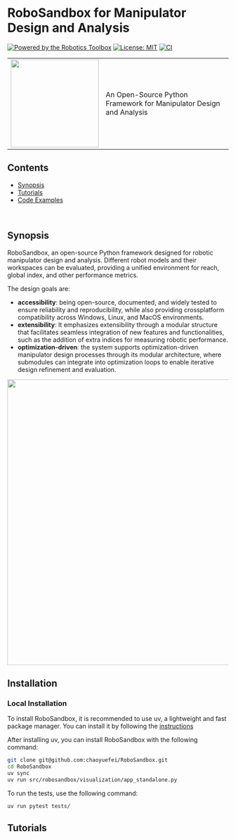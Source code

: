 # RoboSandbox for Manipulator Design and Analysis

[![Powered by the Robotics Toolbox](https://raw.githubusercontent.com/petercorke/robotics-toolbox-python/master/.github/svg/rtb_powered.min.svg)](https://github.com/petercorke/robotics-toolbox-python)
[![License: MIT](https://img.shields.io/badge/License-MIT-yellow.svg)](https://opensource.org/licenses/MIT)
[![CI](https://github.com/chaoyuefei/RoboSandbox/workflows/CI/badge.svg)](https://github.com/chaoyuefei/RoboSandbox/actions?query=workflow%3Aci)
<table style="border:0px">
<tr style="border:0px">
<td style="border:0px">
<img src="docs/figs/robosandbox_icon.jpeg" width="200"></td>
<td style="border:0px">
An Open-Source Python Framework for Manipulator Design and Analysis
</td>
</tr>
</table>

<!-- <br> -->

## Contents

- [Synopsis](#1)
- [Tutorials](#3)
- [Code Examples](#4)


<br>

<a id='1'></a>
## Synopsis

RoboSandbox, an open-source Python framework designed for robotic manipulator design and analysis. Different robot models and their workspaces can be evaluated, providing a unified environment for reach, global index, and other performance metrics.

The design goals are:

- **accessibility**: being open-source, documented, and widely tested to ensure reliability and reproducibility, while also providing crossplatform compatibility across Windows, Linux, and MacOS environments.
- **extensibility**: It emphasizes extensibility through a modular structure that facilitates seamless integration of new features and functionalities, such as the addition of extra indices for measuring robotic performance.
- **optimization-driven**: the system supports optimization-driven manipulator design processes through its modular architecture, where submodules can integrate into optimization loops to enable iterative design refinement and evaluation.

<img src="docs/figs/optimization_driven_loop.png" width="650">

## Installation

### Local Installation

To install RoboSandbox, it is recommended to use uv, a lightweight and fast package manager. You can install it by following the [instructions](https://docs.astral.sh/uv/guides/install-python/)

After installing uv, you can install RoboSandbox with the following command:

```bash
git clone git@github.com:chaoyuefei/RoboSandbox.git
cd RoboSandbox
uv sync
uv run src/robosandbox/visualization/app_standalone.py
```

To run the tests, use the following command:

```bash
uv run pytest tests/
```

## Tutorials
